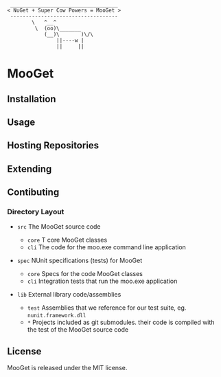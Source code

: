      ___________________________________
    < NuGet + Super Cow Powers = MooGet >
     -----------------------------------
            \   ^__^
             \  (oo)\_______
                (__)\       )\/\
                    ||----w |
                    ||     ||

MooGet
======

Installation
------------

Usage
-----

Hosting Repositories
--------------------

Extending
---------

Contibuting
-----------

### Directory Layout

 - `src` The MooGet source code
   - `core` T core MooGet classes
   - `cli` The code for the moo.exe command line application

 - `spec` NUnit specifications (tests) for MooGet
   - `core` Specs for the code MooGet classes
   - `cli` Integration tests that run the moo.exe application

 - `lib` External library code/assemblies
   - `test` Assemblies that we reference for our test suite, eg. `nunit.framework.dll`
   - `*` Projects included as git submodules. their code is compiled with the test of the MooGet source code

License
-------

MooGet is released under the MIT license.
